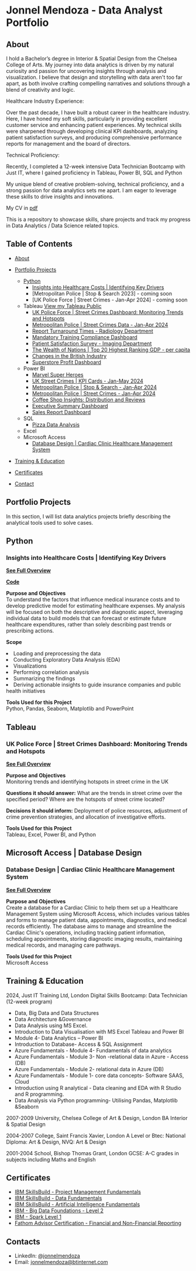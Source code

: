 # Jonnel Mendoza - Data Analyst Portfolio

## About

I hold a Bachelor’s degree in Interior & Spatial Design from the Chelsea College of Arts. My journey into data analytics is driven by my natural curiosity and passion for uncovering insights through analysis and visualization. I believe that design and storytelling with data aren't too far apart, as both involve crafting compelling narratives and solutions through a blend of creativity and logic.

Healthcare Industry Experience:

Over the past decade, I have built a robust career in the healthcare industry. Here, I have honed my soft skills, particularly in providing excellent customer service and enhancing patient experiences. My technical skills were sharpened through developing clinical KPI dashboards, analyzing patient satisfaction surveys, and producing comprehensive performance reports for management and the board of directors.

Technical Proficiency:

Recently, I completed a 12-week intensive Data Technician Bootcamp with Just IT, where I gained proficiency in Tableau, Power BI, SQL and Python

My unique blend of creative problem-solving, technical proficiency, and a strong passion for data analytics sets me apart. I am eager to leverage these skills to drive insights and innovations.

My CV in [pdf](https://github.com/TheMendoza/DataInsightsLibrary/blob/main/Mendoza%2C%20Jonnel%20New%20CV%202024.pdf)

This is a repository to showcase skills, share projects and track my progress in Data Analytics / Data Science related topics.

## Table of Contents
- [About](https://github.com/TheMendoza/Data-Analysis-Portfolio/tree/main?tab=readme-ov-file#about)
- [Portfolio Projects](https://github.com/TheMendoza/Data-Analysis-Portfolio?tab=readme-ov-file#portfolio-projects)
  - [Python](https://github.com/TheMendoza/Data-Analysis-Portfolio/blob/main/README.md#python)
    - [Insights into Healthcare Costs | Identifying Key Drivers](https://github.com/TheMendoza/Data-Analysis-Portfolio?tab=readme-ov-file#insights-into-healthcare-costs--identifying-key-drivers)
    - [Metropolitan Police | Stop & Search 2023] - coming soon
    - [UK Police Force | Street Crimes - Jan-Apr 2024] - coming soon
  - Tableau [View my Tableau Public](https://public.tableau.com/app/profile/jonnel.mendoza/vizzes)
    - [UK Police Force | Street Crimes Dashboard: Monitoring Trends and Hotspots](https://github.com/TheMendoza/Data-Analysis-Portfolio/blob/main/README.md#uk-police-force--street-crimes-dashboard-monitoring-trends-and-hotspots)
    - [Metropolitan Police | Street Crimes Data - Jan-Apr 2024](https://github.com/TheMendoza/TheMendoza.github.io/blob/main/Tableau_MP_crime_data_2024_Jan-Apr_CURRENT.JPG)
    - [Report Turnaround Times - Radiology Department](https://github.com/TheMendoza/TheMendoza.github.io/blob/main/Report%20Turnaround%20Times.pdf)
    - [Mandatory Training Compliance Dashboard](https://github.com/TheMendoza/DataInsightsLibrary/blob/main/Mandatory%20Training%20Compliance%20Dashboard.pdf)
    - [Patient Satisfaction Survey - Imaging Department](https://github.com/TheMendoza/TheMendoza.github.io/blob/main/Tableau_PSS_results_Imaging.JPG)
    - [The Wealth of Nations | Top 20 Highest Ranking GDP - per capita](https://github.com/TheMendoza/TheMendoza.github.io/blob/main/Assignment1_Data_Visualization.pdf)
    - [Changes in the British Industry](https://github.com/TheMendoza/TheMendoza.github.io/blob/main/Changes_in_British_Industry_tableau.JPG)
    - [Superstore Profit Dashboard](https://github.com/TheMendoza/TheMendoza.github.io/blob/main/Tableau_1st_dashboard.JPG)
  - Power BI
    - [Marvel Super Heroes](https://github.com/TheMendoza/TheMendoza.github.io/blob/main/SuperHeroes_Exercise.png)
    - [UK Street Crimes | KPI Cards - Jan-May 2024](https://github.com/TheMendoza/TheMendoza.github.io/blob/main/UKStreetCrimesKPICards.gif)
    - [Metropolitan Police | Stop & Search - Jan-Apr 2024](https://github.com/TheMendoza/TheMendoza.github.io/blob/main/PowerBI_MP_stopandsearch_2024_Jan-Apr.JPG)
    - [Metropolitan Police | Street Crimes - Jan-Apr 2024](https://github.com/TheMendoza/TheMendoza.github.io/blob/main/PowerBI_MP_crime_data_2024_Jan-Aprfinale.JPG)
    - [Coffee Shop Insights: Distribution and Reviews](https://github.com/TheMendoza/TheMendoza.github.io/blob/main/PowerBI_coffeeshopinsightsfinal.JPG)
    - [Executive Summary Dashboard](https://github.com/TheMendoza/TheMendoza.github.io/blob/main/PowerBI_Executive_Summary_Finance_Report_LIGHT.png)
    - [Sales Report Dashboard](https://github.com/TheMendoza/TheMendoza.github.io/blob/main/PowerBI_sales_report.png)
  - SQL
    - [Pizza Data Analysis](https://github.com/TheMendoza/TheMendoza.github.io/blob/main/sql.md)
  - Excel
  - Microsoft Access
    - [Database Design | Cardiac Clinic Healthcare Management System](https://github.com/TheMendoza/TheMendoza.github.io/blob/main/MicrosoftAccess-HealthcareManagementSystem-CardiacClinic.pdf) 

- [Training & Education](https://github.com/TheMendoza/Data-Analysis-Portfolio?tab=readme-ov-file#training--education)
- [Certificates](https://github.com/TheMendoza/Data-Analysis-Portfolio?tab=readme-ov-file#certificates)
- [Contact](https://github.com/TheMendoza/Data-Analysis-Portfolio?tab=readme-ov-file#contacts)

## Portfolio Projects
  In this section, I will list data analytics projects briefly describing the analytical tools used to solve cases.
## Python
  ### Insights into Healthcare Costs | Identifying Key Drivers
  <p><strong><a href="https://github.com/TheMendoza/TheMendoza.github.io/blob/main/Insights%20into%20Healthcare%20Costs%20-%20Identifying%20Key%20Drivers4.0.pdf">See Full Overview</a></strong></p>
  <p><strong><a href="https://github.com/TheMendoza/TheMendoza.github.io/blob/main/Healthcare_Insurance_Project.ipynb">Code</a></strong></p>
  <p><strong>Purpose and Objectives</strong><br>To understand the factors that influence medical insurance costs and to develop predictive model for estimating healthcare expenses. My analysis will be focused on both the    descriptive and diagnostic aspect, leveraging individual data to build models that can forecast or estimate future healthcare expenditures, rather than solely describing past trends or prescribing actions.</p>
  <p><strong>Scope</strong><li>Loading and preprocessing the data</li><li>Conducting Exploratory Data Analysis (EDA)</li><li>Visualizations</li><li>Performing correlation analysis</li><li>Summarizing the findings</li>       <li>Deriving actionable insights to guide insurance companies and public health initiatives</li></p>
  <p><strong>Tools Used for this Project</strong><br>Python, Pandas, Seaborn, Matplotlib and PowerPoint</p>

## Tableau
  ### UK Police Force | Street Crimes Dashboard: Monitoring Trends and Hotspots
<p><strong><a href="https://github.com/TheMendoza/TheMendoza.github.io/blob/main/UK%20Police%20Force%20Street%20Crime%20Dashboard%20Overview.pdf">See Full Overview</a></strong></p>
<p><strong>Purpose and Objectives</strong><br>Monitoring trends and identifying hotspots in street crime in the UK</p>
<p><strong>Questions it should answer:</strong> What are the trends in street crime over the specified period? Where are the hotspots of street crime located?</p>
<p><strong>Decisions it should inform:</strong> Deployment of police resources, adjustment of crime prevention strategies, and allocation of investigative efforts.</p>
<p><strong>Tools Used for this Project</strong><br>Tableau, Excel, Power BI, and Python</p>

## Microsoft Access | Database Design
  ### Database Design | Cardiac Clinic Healthcare Management System
<p><strong><a href="https://github.com/TheMendoza/TheMendoza.github.io/blob/main/MicrosoftAccess-HealthcareManagementSystem-CardiacClinic.pdf">See Full Overview</a></strong></p>  
<p><strong>Purpose and Objectives</strong><br>Create a database for a Cardiac Clinic to help them set up a Healthcare Management System using Microsoft Access, which includes various tables and forms to manage patient data, appointments, diagnostics, and medical records efficiently. The database aims to manage and streamline the Cardiac Clinic's operations, including tracking patient information, scheduling appointments, storing diagnostic imaging results, maintaining medical records, and managing care pathways.</p>
<p><strong>Tools Used for this Project</strong><br>Microsoft Access</p>

## Training & Education
2024, Just IT Training Ltd, London
Digital Skills Bootcamp: Data Technician (12-week program)
- Data, Big Data and Data Structures
- Data Architecture &Governance
- Data Analysis using MS Excel.
- Introduction to Data Visualisation with MS Excel Tableau and Power BI
- Module 4- Data Analytics – Power BI
- Introduction to Database- Access & SQL Assignment
- Azure Fundamentals - Module 4- Fundamentals of data analytics
- Azure Fundamentals - Module 3- Non -relational data in Azure - Access (DB)
- Azure Fundamentals - Module 2- relational data in Azure (DB)
- Azure Fundamentals - Module 1- core data concepts- Software SAAS, Cloud
- Introduction using R analytical - Data cleaning and EDA with R Studio and R programming.
- Data Analysis via Python programming- Utilising Pandas, Matplotlib &Seaborn

2007-2009 University, Chelsea College of Art & Design, London
BA Interior & Spatial Design

2004-2007 College, Saint Francis Xavier, London
A Level or Btec: National Diploma: Art & Design, NVQ: Art & Design

2001-2004 School, Bishop Thomas Grant, London
GCSE: A-C grades in subjects including Maths and English

## Certificates
- [IBM SkillsBuild - Project Management Fundamentals](https://www.credly.com/users/jonnel-mendoza)
- [IBM SkillsBuild - Data Fundamentals](https://www.credly.com/users/jonnel-mendoza)
- [IBM SkillsBuild - Artificial Intelligence Fundamentals](https://www.credly.com/users/jonnel-mendoza)
- [IBM - Big Data Foundations - Level 2](https://www.credly.com/users/jonnel-mendoza)
- [IBM - Spark Level 1](https://www.credly.com/users/jonnel-mendoza)
- [Fathom Advisor Certification - Financial and Non-Financial Reporting](https://github.com/TheMendoza/DataInsightsLibrary/blob/main/FATHOM%20CERTIFICATE_Jonnel%20Mendoza%20-%202024-02-03.pdf)

## Contacts
- LinkedIn: [@jonnelmendoza](www.linkedin.com/in/jonnelmendoza)
- Email: jonnelmendoza@btinternet.com



